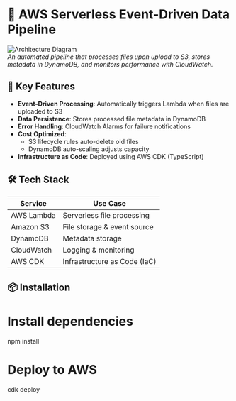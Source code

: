 # 🚀 AWS Serverless Event-Driven Data Pipeline

![Architecture Diagram](./screenshots/architecture.png)  
*An automated pipeline that processes files upon upload to S3, stores metadata in DynamoDB, and monitors performance with CloudWatch.*

## 🌟 Key Features
- **Event-Driven Processing**: Automatically triggers Lambda when files are uploaded to S3
- **Data Persistence**: Stores processed file metadata in DynamoDB
- **Error Handling**: CloudWatch Alarms for failure notifications
- **Cost Optimized**: 
  - S3 lifecycle rules auto-delete old files
  - DynamoDB auto-scaling adjusts capacity
- **Infrastructure as Code**: Deployed using AWS CDK (TypeScript)

## 🛠️ Tech Stack
| Service          | Use Case                          |
|------------------|-----------------------------------|
| AWS Lambda       | Serverless file processing        |
| Amazon S3        | File storage & event source       |
| DynamoDB         | Metadata storage                 |
| CloudWatch       | Logging & monitoring             |
| AWS CDK          | Infrastructure as Code (IaC)      |

## 📦 Installation

# Install dependencies
npm install

# Deploy to AWS
cdk deploy
